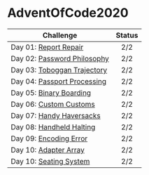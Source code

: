 # AdventOfCode2020

| Challenge                                                                        | Status |
| --------------------------------------------------------------------- | :----: |
| Day 01: [Report Repair](https://adventofcode.com/2020/day/1)              |  2/2  |
| Day 02: [Password Philosophy](https://adventofcode.com/2020/day/2)              |  2/2  |
| Day 03: [Toboggan Trajectory](https://adventofcode.com/2020/day/3)              |  2/2  |
| Day 04: [Passport Processing](https://adventofcode.com/2020/day/4)              |  2/2  |
| Day 05: [Binary Boarding](https://adventofcode.com/2020/day/5)              |  2/2  |
| Day 06: [Custom Customs](https://adventofcode.com/2020/day/6)              |  2/2  |
| Day 07: [Handy Haversacks](https://adventofcode.com/2020/day/7)              |  2/2  |
| Day 08: [Handheld Halting](https://adventofcode.com/2020/day/8)              |  2/2  |
| Day 09: [Encoding Error](https://adventofcode.com/2020/day/9)              |  2/2  |
| Day 10: [Adapter Array](https://adventofcode.com/2020/day/10)              |  2/2  |
| Day 10: [Seating System](https://adventofcode.com/2020/day/11)              |  2/2  |

